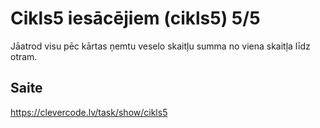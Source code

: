# Cikls5 iesācējiem (cikls5) 5/5
Jāatrod visu pēc kārtas ņemtu veselo skaitļu summa no viena skaitļa līdz otram.
## Saite
https://clevercode.lv/task/show/cikls5